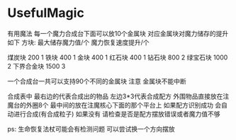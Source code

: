 # UsefulMagic
有用魔法
每一个魔力合成台下面可以放10个金属块
对应金属块对魔力储存的提升如下
方块: 最大储存魔力值/个 魔力恢复速度提升/个

煤炭块 200 1
铁块 400 1
金块 400 1
红石块 400 1
钻石块 800 2
绿宝石块 1000 2
下界合金块 1500 3

一个合成台一共可以支持90个不同的金属块
注意 金属块不能中断

合成表中 最右边的代表合成出的物品
左边3*3代表合成配方
外围物品直接放在注魔台的外圈8个
最中间的放在注魔核心下面的那个平台上
如果配方识别成功 会自动进行合成(有合成粒子)
如果没有 请检查是否是配方摆放错误或者魔力值不够

ps: 生命恢复法杖可能会有检测问题 可以尝试换一个方向摆放

